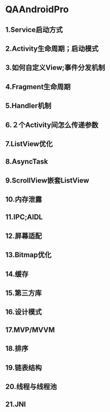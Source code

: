 # QAAndroidPro

## 1.Service启动方式
## 2.Activity生命周期；启动模式
## 3.如何自定义View;事件分发机制
## 4.Fragment生命周期
## 5.Handler机制
## 6.２个Activity间怎么传递参数
## 7.ListView优化
## 8.AsyncTask
## 9.ScrollView嵌套ListView
## 10.内存泄露
## 11.IPC;AIDL
## 12.屏幕适配
## 13.Bitmap优化
## 14.缓存
## 15.第三方库
## 16.设计模式
## 17.MVP/MVVM
## 18.排序
## 19.链表结构
## 20.线程与线程池
## 21.JNI
